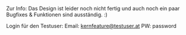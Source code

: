 Zur Info: Das Design ist leider noch nicht fertig und auch noch ein paar Bugfixes & Funktionen sind ausständig. :)

Login für den Testuser:
Email: kernfeature@testuser.at
PW: password

